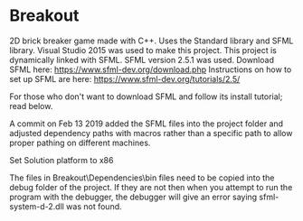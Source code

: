 # Breakout
2D brick breaker game made with C++. Uses the Standard library and SFML library.
Visual Studio 2015 was used to make this project.
This project is dynamically linked with SFML.
SFML version 2.5.1 was used. 
Download SFML here: https://www.sfml-dev.org/download.php
Instructions on how to set up SFML are here: https://www.sfml-dev.org/tutorials/2.5/


For those who don't want to download SFML and follow its install tutorial; read below.


A commit on Feb 13 2019 added the SFML files into the project folder and adjusted dependency paths with macros rather than a specific path to allow proper pathing on different machines.


Set Solution platform to x86

The files in Breakout\Dependencies\bin files need to be copied into the debug folder of the project. If they are not then when you attempt to run the program with the debugger, the debugger will give an error saying sfml-system-d-2.dll was not found.
